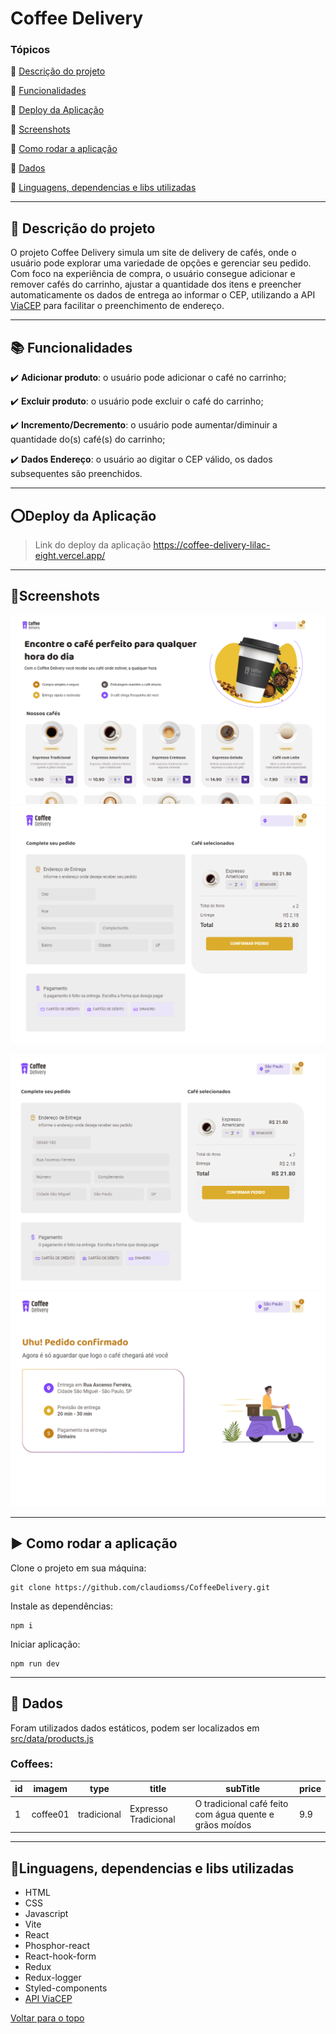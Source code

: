 
<a id="Coffee-Delivery"></a>
# Coffee Delivery

### Tópicos 

:small_blue_diamond: [Descrição do projeto](#1-Descrição-do-projeto)

:small_blue_diamond: [Funcionalidades](#2-Funcionalidades)

:small_blue_diamond: [Deploy da Aplicação](#3-Deploy-da-Aplicação)

:small_blue_diamond: [Screenshots](#4-Screenshots)

:small_blue_diamond: [Como rodar a aplicação](#5-Como-rodar-a-aplicação)

:small_blue_diamond: [Dados](#6-Dados)

:small_blue_diamond: [Linguagens, dependencias e libs utilizadas](#7-Linguagens,-dependencias-e-libs-utilizadas)

---

<a id="1-Descrição-do-projeto"></a>
##  :memo: Descrição do projeto 

O projeto Coffee Delivery simula um site de delivery de cafés, onde o usuário pode explorar uma variedade de opções e gerenciar seu pedido. Com foco na experiência de compra, o usuário consegue adicionar e remover cafés do carrinho, ajustar a quantidade dos itens e preencher automaticamente os dados de entrega ao informar o CEP, utilizando a API [ViaCEP](https://viacep.com.br/) para facilitar o preenchimento de endereço.

---
<a id="2-Funcionalidades"></a>
##  :books: Funcionalidades

:heavy_check_mark: **Adicionar produto**: o usuário pode adicionar o café no carrinho;

:heavy_check_mark: **Excluir produto**: o usuário pode excluir o café do carrinho;

:heavy_check_mark: **Incremento/Decremento**: o usuário pode aumentar/diminuir a quantidade do(s) café(s) do carrinho;

:heavy_check_mark: **Dados Endereço**: o usuário ao digitar o CEP válido, os dados subsequentes são preenchidos.

---
<a id="3-Deploy-da-Aplicação"></a>
##  :o:Deploy da Aplicação

> Link do deploy da aplicação https://coffee-delivery-lilac-eight.vercel.app/

---
<a id="4-Screenshots"></a>
##  :art:Screenshots

![Home](https://github.com/claudiomss/CoffeeDelivery/blob/main/screenshots/tela%201.png?raw=true)
![Home](https://github.com/claudiomss/CoffeeDelivery/blob/main/screenshots/tela%202.png?raw=true)

![Home](https://github.com/claudiomss/CoffeeDelivery/blob/main/screenshots/tela%203.png?raw=true)
![Home](https://github.com/claudiomss/CoffeeDelivery/blob/main/screenshots/tela%204.png?raw=true)

---
<a id="5-Como-rodar-a-aplicação"></a>
##  :arrow_forward: Como rodar a aplicação 

Clone o projeto em sua máquina: 

```
git clone https://github.com/claudiomss/CoffeeDelivery.git
```
Instale as dependências:

```
npm i
```
Iniciar aplicação:

```
npm run dev
```

---
<a id="6-Dados"></a>
##  :floppy_disk: Dados
Foram utilizados dados estáticos, podem ser localizados em [src/data/products.js](https://github.com/claudiomss/CoffeeDelivery/blob/main/src/data/products.js)

### Coffees: 

|id|imagem|type|title|subTitle|price|
| -------- |-------- |-------- |-------- |-------- |-------- |
|1|coffee01|tradicional|Expresso Tradicional|O tradicional café feito com água quente e grãos moídos| 9.9

---
<a id="7-Linguagens,-dependencias-e-libs-utilizadas"></a>
##  :wrench:Linguagens, dependencias e libs utilizadas
- HTML
- CSS
- Javascript
- Vite
- React
-  Phosphor-react
- React-hook-form
- Redux
- Redux-logger
- Styled-components
- [API ViaCEP](https://viacep.com.br/)


[ Voltar para o topo](#Coffee-Delivery)

